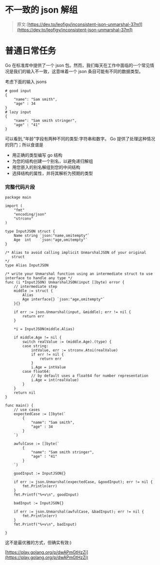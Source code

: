 # 不一致的 json 解组

> 原文:[https://dev.to/leofigy/inconsistent-json-unmarshal-37m1](https://dev.to/leofigy/inconsistent-json-unmarshal-37m1)

# [](#common-daily-task)普通日常任务

Go 在标准库中提供了一个 json 包。然而，我们每天在工作中面临的一个常见情况是我们的输入不一致，这意味着一个 json 条目可能有不同的数据类型。

考虑下面的输入 jsons

```
# good input
{
    "name": "Sam smith",
    "age" : 34
}
# lazy input 
{
    "name": "Sam smith stringer",
    "age" : "41"
} 
```

可以看到,“年龄”字段有两种不同的类型:字符串和数字。
Go 提供了处理这种情况的窍门；所以食谱是

*   用正确的类型编写 go 结构
*   为您的结构创建一个别名，以避免递归解组
*   用您嵌入的别名解组到您的中间结构
*   选择结构的属性，并将其解析为预期的类型

### [](#full-code-snippet)完整代码片段

```
package main

import (
    "fmt"
    "encoding/json"
    "strconv"
)

type InputJSON struct {
    Name string `json:"name,omitempty"`
    Age  int    `json:"age,omitempty"`
}

/* Alias to avoid calling implicit UnmarshalJSON of your original 
   struct 
*/
type Alias InputJSON

/* write your Unmarshal function using an intermediate struct to use interface to handle any type */
func (i *InputJSON) UnmarshalJSON(input []byte) error {
    // intermediate step
    middle := struct {
        Alias 
        Age interface{} `json:"age,omitempty"`
    }{}

    if err := json.Unmarshal(input, &middle); err != nil {
        return err
    }

    *i = InputJSON(middle.Alias)

    if middle.Age != nil {
        switch realValue := (middle.Age).(type) {
        case string:
            intValue, err := strconv.Atoi(realValue)
            if err != nil {
                return err
            }
            i.Age = intValue
        case float64:
            // by default uses a float64 for number representation
            i.Age = int(realValue)
        }
    }
    return nil
}

func main() {
    // use cases 
    expectedCase := []byte(`
        {
            "name": "Sam smith",
            "age" : 34
        }
    `)

    awfulCase := []byte(`
        {
            "name": "Sam smith stringer",
            "age" : "41"
        }
    `)

    goodInput := InputJSON{}

    if err := json.Unmarshal(expectedCase, &goodInput); err != nil {
        fmt.Println(err)
    }
    fmt.Printf("%+v\n", goodInput)

    badInput := InputJSON{}

    if err := json.Unmarshal(awfulCase, &badInput); err != nil {
        fmt.Println(err)
    }
    fmt.Printf("%+v\n", badInput)

} 
```

这不是最优雅的方式，但确实有效:)

[https://play.golang.org/p/dwAPmGtHzZi](https://play.golang.org/p/dwAPmGtHzZi)